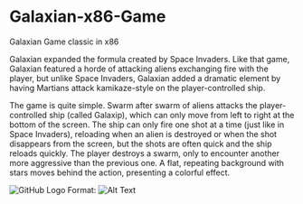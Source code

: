 # Galaxian-x86-Game
Galaxian Game classic in x86 

Galaxian expanded the formula created by Space Invaders. Like that game, Galaxian featured a horde of attacking aliens exchanging fire with the player, but unlike Space Invaders, Galaxian added a dramatic element by having Martians attack kamikaze-style on the player-controlled ship.

The game is quite simple. Swarm after swarm of aliens attacks the player-controlled ship (called Galaxip), which can only move from left to right at the bottom of the screen. The ship can only fire one shot at a time (just like in Space Invaders), reloading when an alien is destroyed or when the shot disappears from the screen, but the shots are often quick and the ship reloads quickly. The player destroys a swarm, only to encounter another more aggressive than the previous one. A flat, repeating background with stars moves behind the action, presenting a colorful effect.

![GitHub Logo](/images/logo.png)
Format: ![Alt Text](url)
